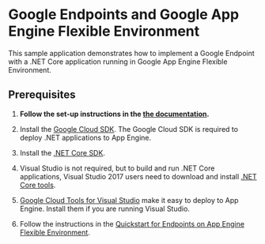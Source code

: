 # Google Endpoints and Google App Engine Flexible Environment

This sample application demonstrates how to implement a Google Endpoint
with a .NET Core application running in Google App Engine Flexible Environment.

## Prerequisites

1.  **Follow the set-up instructions in the [the documentation](https://cloud.google.com/dotnet/docs/setup).**

2.  Install the [Google Cloud SDK](https://cloud.google.com/sdk/).  The Google Cloud SDK
    is required to deploy .NET applications to App Engine.

2.  Install the [.NET Core SDK](https://www.microsoft.com/net/download/core).

2.  Visual Studio is not required, but to build and run .NET Core applications,
    Visual Studio 2017 users need to download and install
    [.NET Core tools](https://www.microsoft.com/net/download/windows).

3.  [Google Cloud Tools for Visual Studio](
    https://marketplace.visualstudio.com/items?itemName=GoogleCloudTools.GoogleCloudPlatformExtensionforVisualStudio)
    make it easy to deploy to App Engine.  Install them if you are running Visual Studio.

4.  Follow the instructions in the [Quickstart for Endpoints on App Engine Flexible Environment](
    https://cloud.google.com/endpoints/docs/quickstart-app-engine).
